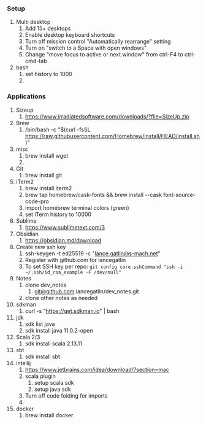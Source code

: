 ### Setup
1. Multi desktop
	1. Add 15+ desktops
	2. Enable desktop keyboard shortcuts
	3. Turn off mission control "Automatically rearrange" setting
	4. Turn on "switch to a Space with open windows"
	5. Change "move focus to active or next window" from ctrl-F4 to ctrl-cmd-tab
2. bash
	1. set history to 1000
	2. 
	
### Applications
1. Sizeup
	1. https://www.irradiatedsoftware.com/downloads/?file=SizeUp.zip
2. Brew
	1. /bin/bash -c "$(curl -fsSL https://raw.githubusercontent.com/Homebrew/install/HEAD/install.sh)"
3. misc
	1. brew install wget
	2. 
4. Git
	1. brew install git
5. iTerm2
	1. brew install iterm2
	2. brew tap homebrew/cask-fonts && brew install --cask font-source-code-pro
	3. import homebrew terminal colors (green)
	4. set iTerm history to 10000
6. Sublime
	1. https://www.sublimetext.com/3
7. Obsidian
	1. https://obsidian.md/download
8. Create new ssh key
	1. ssh-keygen -t ed25519 -c "lance.gatlin@s-mach.net"
	2. Register with github.com for lancegatlin
	3. To set SSH key per repo:  `git config core.sshCommand "ssh -i ~/.ssh/id_rsa_example -F /dev/null"`
9. Notes
	1. clone dev_notes
		1. git@github.com:lancegatlin/dev_notes.git
	2. clone other notes as needed
10. sdkman
	1. curl -s "https://get.sdkman.io" | bash
11. jdk
	1. sdk list java
	2. sdk install java 11.0.2-open
12. Scala 2/3
	1. sdk install scala 2.13.11
13. sbt
	1. sdk install sbt
14. intellij
	1. https://www.jetbrains.com/idea/download/?section=mac
	2. scala plugin
		1. setup scala sdk
		2. setup java sdk
	3. Turn off code folding for imports
	4. 
15. docker
	1. brew install docker